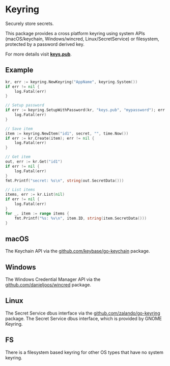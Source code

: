 # Keyring

Securely store secrets.

This package provides a cross platform keyring using system APIs (macOS/keychain,
Windows/wincred, Linux/SecretService) or filesystem, protected by a password derived key.

For more details visit **[keys.pub](https://keys.pub)**.

## Example

```go
kr, err := keyring.NewKeyring("AppName", keyring.System())
if err != nil {
    log.Fatal(err)
}

// Setup password
if err := keyring.SetupWithPassword(kr, "keys.pub", "mypassword"); err != nil {
    log.Fatal(err)
}

// Save item
item := keyring.NewItem("id1", secret, "", time.Now())
if err := kr.Create(item); err != nil {
    log.Fatal(err)
}

// Get item
out, err := kr.Get("id1")
if err != nil {
    log.Fatal(err)
}
fmt.Printf("secret: %s\n", string(out.SecretData()))

// List items
items, err := kr.List(nil)
if err != nil {
    log.Fatal(err)
}
for _, item := range items {
    fmt.Printf("%s: %v\n", item.ID, string(item.SecretData()))
}
```

## macOS

The Keychain API via the [github.com/keybase/go-keychain](https://github.com/keybase/go-keychain) package.

## Windows

The Windows Credential Manager API via the [github.com/danieljoos/wincred](https://github.com/danieljoos/wincred) package.

## Linux

The Secret Service dbus interface via the [github.com/zalando/go-keyring](github.com/zalando/go-keyring)
package. The Secret Service dbus interface, which is provided by GNOME Keyring.

## FS

There is a filesystem based keyring for other OS types that have no system keyring.
